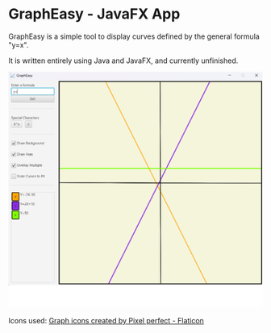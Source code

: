 # GraphEasy - JavaFX App
GraphEasy is a simple tool to display curves defined by the general formula "y=x".

It is written entirely using Java and JavaFX, and currently unfinished.

![My Image](https://github.com/J-S-Harris/GraphEasy.JavaFXProject/blob/020c29373aca70b247253dd9a02ae800a478cefe/data-display-demo/src/main/resources/gitHubImage.png)

Icons used:
<a href="https://www.flaticon.com/free-icons/graph" title="graph icons">Graph icons created by Pixel perfect - Flaticon</a>
